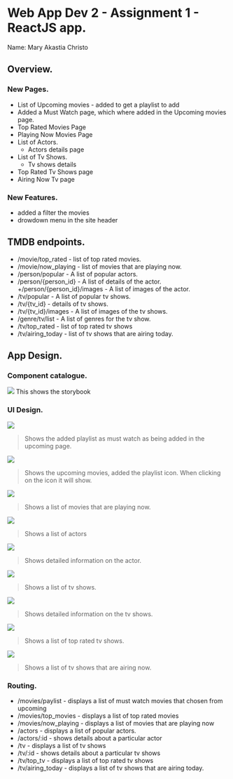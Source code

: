 # Web App Dev 2 - Assignment 1 - ReactJS app.

Name: Mary Akastia Christo

## Overview.

### New Pages.

+ List of Upcoming movies - added to get a playlist to add
+ Added a Must Watch page, which where added in the Upcoming movies page. 
+ Top Rated Movies Page
+ Playing Now Movies Page
+ List of Actors.
    + Actors details page
+ List of Tv Shows.
    + Tv shows details
+ Top Rated Tv Shows page
+ Airing Now Tv page

### New Features.

+ added a filter the movies
+ drowdown menu in the site header

## TMDB endpoints.

+ /movie/top_rated - list of top rated movies.
+ /movie/now_playing - list of movies that are playing now.
+ /person/popular - A list of popular actors.
+ /person/{person_id} - A list of details of the actor.
+/person/{person_id}/images - A list of images of the actor.
+ /tv/popular - A list of popular tv shows. 
+ /tv/{tv_id} - details of tv shows.
+ /tv/{tv_id}/images - A list of images of the tv shows.
+ /genre/tv/list - A list of genres for the tv show.
+ /tv/top_rated - list of top rated tv shows
+ /tv/airing_today - list of tv shows that are airing today. 

## App Design.

### Component catalogue.

![](./images/storybook.png)
This shows the storybook

### UI Design.


![ ](./images/must_watch.png)

>Shows the added playlist as must watch as being added in the upcoming page.

![ ](./images/upcoming.png)

>Shows the upcoming movies, added the playlist icon. When clicking on the icon it will show.

![ ](./images/playing_now.png)

>Shows a list of movies that are playing now.

![ ](./images/actors.png)

> Shows a list of actors

![ ](./images/actors_details.png)

>Shows detailed information on the actor.

![ ](./images/tvshows.png)

>Shows a list of tv shows.

![ ](./images/tv_details.png)

>Shows detailed information on the tv shows.

![ ](./images/top_tv.png)

> Shows a list of top rated tv shows.

![ ](./images/airing.png)

>Shows a list of tv shows that are airing now.

### Routing.

+ /movies/paylist - displays a list of must watch movies that chosen from upcoming
+ /movies/top_movies - displays a list of top rated movies
+ /movies/now_playing - displays a list of movies that are playing now
+ /actors - displays a list of popular actors.
+ /actors/:id - shows details about a particular actor
+ /tv - displays a list of tv shows 
+ /tv/:id - shows details about a particular tv shows
+ /tv/top_tv - displays a list of top rated tv shows
+ /tv/airing_today - displays a list of tv shows that are airing today. 

